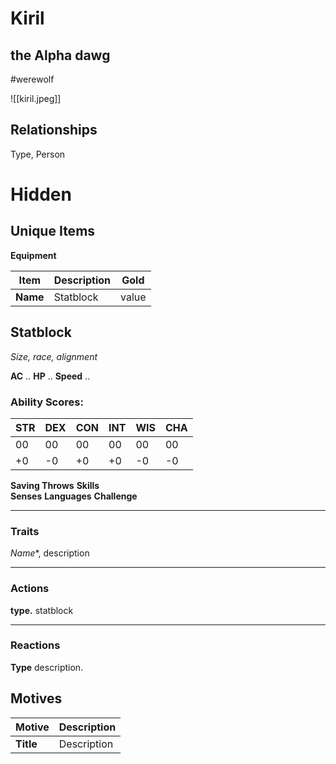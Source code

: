 # Kiril
## the Alpha dawg
#werewolf 

![[kiril.jpeg]]
## Relationships
Type, Person

# Hidden

## Unique Items
**Equipment**

| Item | Description | Gold |
| ---------------------------- | ------------------------------------------------------------------------------------------------------------------------ | ---------- |
| **Name** | Statblock | value |

## Statblock
_Size, race, alignment_

**AC** ..
**HP** ..
**Speed** ..

### Ability Scores:

|STR|DEX|CON|INT|WIS|CHA|
|---|---|---|---|---|---|
|00|00|00|00|00|00|
|+0|-0|+0|+0|-0|-0|

**Saving Throws** 
**Skills**  
**Senses** 
**Languages** 
**Challenge** 

---

### Traits

*Name**, description

---

### Actions

**type.** statblock

---

 ### Reactions

**Type** description.

## Motives

| **Motive** | **Description** |
| ---------- | --------------- |
| **Title**  | Description     |